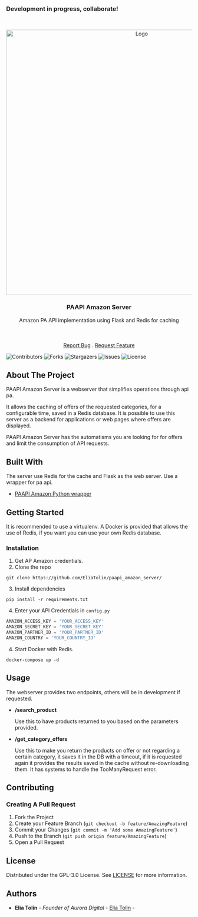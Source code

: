 ###  Development in progress, collaborate!
<br/>
<p align="center">
  <a href="https://github.com/EliaTolin/paapi_amazon_server">
    <img src="https://user-images.githubusercontent.com/60351315/197600582-6d538b00-eaf7-4975-a457-d89b1df543a5.png" alt="Logo" width="720">
  </a>

  <h3 align="center">PAAPI Amazon Server</h3>

  <p align="center">
    Amazon PA API implementation using Flask and Redis for caching
    <br/>
    <br/>
    <br/>
    <br/>
    <a href="https://github.com/EliaTolin/paapi_amazon_server/issues">Report Bug</a>
    .
    <a href="https://github.com/EliaTolin/paapi_amazon_server/issues">Request Feature</a>
  </p>
</p>

![Contributors](https://img.shields.io/github/contributors/EliaTolin/paapi_amazon_server?color=dark-green) ![Forks](https://img.shields.io/github/forks/EliaTolin/paapi_amazon_server?style=social) ![Stargazers](https://img.shields.io/github/stars/EliaTolin/paapi_amazon_server?style=social) ![Issues](https://img.shields.io/github/issues/EliaTolin/paapi_amazon_server) ![License](https://img.shields.io/github/license/EliaTolin/paapi_amazon_server) 

## About The Project

PAAPI Amazon Server is a webserver that simplifies operations through api pa.

 It allows the caching of offers of the requested categories, for a configurable time, saved in a Redis database.
It is possible to use this server as a backend for applications or web pages where offers are displayed.

PAAPI Amazon Server has the automatisms you are looking for for offers and limit the consumption of API requests.

## Built With

The server use Redis for the cache and Flask as the web server.
Use a wrapper for pa api.

* [PAAPI Amazon Python wrapper](https://github.com/sergioteula/python-amazon-paapi)

## Getting Started

It is recommended to use a virtualenv.
A Docker is provided that allows the use of Redis, if you want you can use your own Redis database.

### Installation

1. Get AP Amazon credentials.
2. Clone the repo

```shell
git clone https://github.com/EliaTolin/paapi_amazon_server/
```

3. Install dependencies

```shell
pip install -r requirements.txt
```

4. Enter your API Credentials in `config.py`

```py
AMAZON_ACCESS_KEY = 'YOUR_ACCESS_KEY'
AMAZON_SECRET_KEY = 'YOUR_SECRET_KEY'
AMAZON_PARTNER_ID = 'YOUR_PARTNER_ID'
AMAZON_COUNTRY = 'YOUR_COUNTRY_ID'
```

4. Start Docker with Redis.

```shell
docker-compose up -d
```

## Usage

The webserver provides two endpoints, others will be in development if requested.
- **/search_product**

	Use this to have products returned to you based on the parameters provided.


- **/get_category_offers**

	Use this to make you return the products on offer or not regarding a certain category, it saves it in the DB with a timeout, if it is requested 	again it provides the results saved in the cache without re-downloading them. It has systems to handle the TooManyRequest error.

## Contributing

### Creating A Pull Request

1. Fork the Project
2. Create your Feature Branch (`git checkout -b feature/AmazingFeature`)
3. Commit your Changes (`git commit -m 'Add some AmazingFeature'`)
4. Push to the Branch (`git push origin feature/AmazingFeature`)
5. Open a Pull Request

## License

Distributed under the GPL-3.0 License. See [LICENSE](https://github.com/EliaTolin/paapi_amazon_server/blob/master/LICENSE) for more information.

## Authors

* **Elia Tolin** - *Founder of Aurora Digital* - [Elia Tolin](https://github.com/EliaTolin/) -
